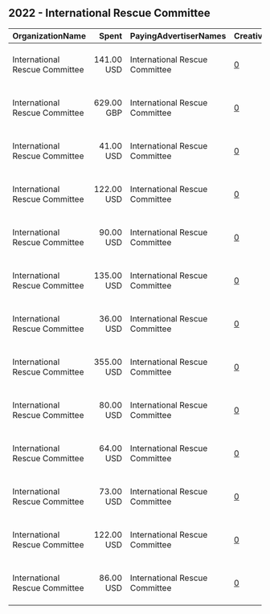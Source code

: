 ## 2022 - International Rescue Committee 
|OrganizationName|Spent|PayingAdvertiserNames|CreativeUrls|Impressions|Genders|AgeBrackets|CountryCodes|BillingAddresses|CandidateBallotInformation|
|:---|---:|:---|:---|---:|:---|:---|:---|:---|:---|
|International Rescue Committee|141.00 USD|International Rescue Committee|[0](https://www.snap.com/political-ads/asset/ae111c3bddde74cfc928af82f06ebf3329141583480a18b7fe569ead429f8d95?mediaType=mp4)|111,189|||australia|"122 E 42nd Street,New York,10168-1289,US"||
|International Rescue Committee|629.00 GBP|International Rescue Committee|[0](https://www.snap.com/political-ads/asset/5ad1e7c875b781e08fcbd9bc5258a39a814ccf242e26f3f3532862dcb2f4b9ad?mediaType=mp4)|282,856||18+|united kingdom|"122 E 42nd Street,New York,10168-1289,US"|UK government to welcome refugees|
|International Rescue Committee|41.00 USD|International Rescue Committee|[0](https://www.snap.com/political-ads/asset/e924bdce8193b1f239eb8776ba1b3cf634eece0e92ddd37a5dae62763d49f7b6?mediaType=mp4)|39,904|||new zealand|"122 E 42nd Street,New York,10168-1289,US"||
|International Rescue Committee|122.00 USD|International Rescue Committee|[0](https://www.snap.com/political-ads/asset/3b0e3d1985f2e4a326fa57d2aff500c1e529cfebaec4298e7cb7a4830240e91f?mediaType=mp4)|314,800|||poland|"122 E 42nd Street,New York,10168-1289,US"||
|International Rescue Committee|90.00 USD|International Rescue Committee|[0](https://www.snap.com/political-ads/asset/ae111c3bddde74cfc928af82f06ebf3329141583480a18b7fe569ead429f8d95?mediaType=mp4)|220,095|||poland|"122 E 42nd Street,New York,10168-1289,US"||
|International Rescue Committee|135.00 USD|International Rescue Committee|[0](https://www.snap.com/political-ads/asset/3b0e3d1985f2e4a326fa57d2aff500c1e529cfebaec4298e7cb7a4830240e91f?mediaType=mp4)|117,777|||new zealand|"122 E 42nd Street,New York,10168-1289,US"||
|International Rescue Committee|36.00 USD|International Rescue Committee|[0](https://www.snap.com/political-ads/asset/e924bdce8193b1f239eb8776ba1b3cf634eece0e92ddd37a5dae62763d49f7b6?mediaType=mp4)|65,600|||poland|"122 E 42nd Street,New York,10168-1289,US"||
|International Rescue Committee|355.00 USD|International Rescue Committee|[0](https://www.snap.com/political-ads/asset/e924bdce8193b1f239eb8776ba1b3cf634eece0e92ddd37a5dae62763d49f7b6?mediaType=mp4)|237,317|||canada|"122 E 42nd Street,New York,10168-1289,US"||
|International Rescue Committee|80.00 USD|International Rescue Committee|[0](https://www.snap.com/political-ads/asset/3b0e3d1985f2e4a326fa57d2aff500c1e529cfebaec4298e7cb7a4830240e91f?mediaType=mp4)|52,583|||canada|"122 E 42nd Street,New York,10168-1289,US"||
|International Rescue Committee|64.00 USD|International Rescue Committee|[0](https://www.snap.com/political-ads/asset/ae111c3bddde74cfc928af82f06ebf3329141583480a18b7fe569ead429f8d95?mediaType=mp4)|58,498|||canada|"122 E 42nd Street,New York,10168-1289,US"||
|International Rescue Committee|73.00 USD|International Rescue Committee|[0](https://www.snap.com/political-ads/asset/ae111c3bddde74cfc928af82f06ebf3329141583480a18b7fe569ead429f8d95?mediaType=mp4)|76,223|||new zealand|"122 E 42nd Street,New York,10168-1289,US"||
|International Rescue Committee|122.00 USD|International Rescue Committee|[0](https://www.snap.com/political-ads/asset/e924bdce8193b1f239eb8776ba1b3cf634eece0e92ddd37a5dae62763d49f7b6?mediaType=mp4)|107,775|||australia|"122 E 42nd Street,New York,10168-1289,US"||
|International Rescue Committee|86.00 USD|International Rescue Committee|[0](https://www.snap.com/political-ads/asset/3b0e3d1985f2e4a326fa57d2aff500c1e529cfebaec4298e7cb7a4830240e91f?mediaType=mp4)|93,899|||australia|"122 E 42nd Street,New York,10168-1289,US"||
